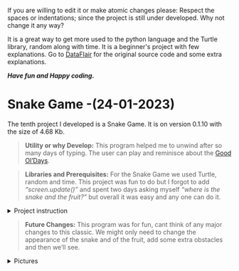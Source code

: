 If you are willing to edit it or make atomic changes please:
Respect the spaces or indentations; since the project is still under developed. Why not change it any way?

It is a great way to get more used to the python language and the Turtle library, random along with time.
It is a beginner's project with few explanations. Go to [DataFlair](https://data-flair.training/blogs/alarm-clock-python/) for the original source code and some extra explanations.

***Have fun and Happy coding.***



# Snake Game -(24-01-2023)

The tenth project I developed is a Snake Game. It is on version 0.1.10 with the size of 4.68 Kb.

> **Utility or why Develop:** This program helped me to unwind after so many days of typing. The user can play and reminisce about the [Good Ol’Days](https://open.spotify.com/track/20ZP3Om9DvDazXrNUC7WM2?si=6db4105f62e4456a).

> **Libraries and Prerequisites:** For the Snake Game we used Turtle, random and time. This project was fun to do but I forgot to add *“screen.update()”* and spent two days asking myself *“where is the snake and the fruit?”* but overall it was easy and any one can do it.

<details><summary>Project instruction</summary>

  <p>
    
  ```    
   """
    GIT: @drafonsopena
    + The objective is to create a Snake Game using Python.
    | Group:
    +-+---------------- 1 ----------------
    | Prerequisites:
    | Install libraries (eg: pip3 install tk)
    | Basic Python skills
    | Use a virtual environment
    +---------------- 2 ----------------
    | Project File Structure:
    | Import all the needed libraries/modules
    | Create display window
    | Create snake and food, functions and buttons
    +---------------- 3 ----------------
    | All necessary libraries for the Snake Game:
    | import turtle
    | import random
    | import time
    +------------------------------------
  """
 ```
    
  </p>


</details>

> **Future Changes:** This program was for fun, cant think of any major changes to this classic. We might only need to change the appearance of the snake and of the fruit, add some extra obstacles and then we’ll see.


<details><summary>Pictures</summary>
  
  **Picture 1: Snake Game starting**
  
  ![snakeGameOne](https://user-images.githubusercontent.com/72225601/216132377-19e2cc15-8716-49cc-8024-1604258dd7cc.png)
  
  **Picture 2: Snake Game, game lost**
  
  ![snakeGameTwo](https://user-images.githubusercontent.com/72225601/216132630-be13e6f2-d62c-4fa2-afc5-b65fca518a0a.png)
  
  **Picture 3: Snake Game, output after losing**
  
  ![snakeGameThree](https://user-images.githubusercontent.com/72225601/216132974-b71920f4-cb53-4740-829f-a3fff64fb4ef.png)

  
</details>








